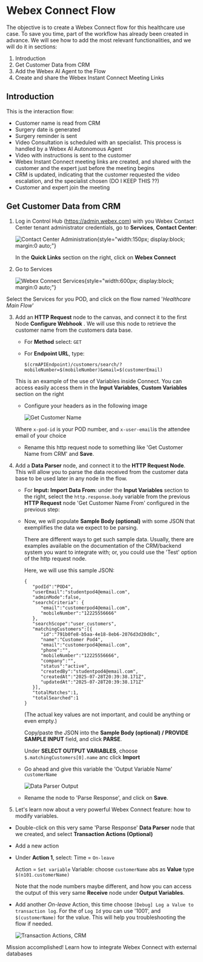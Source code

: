 # Webex Connect Flow

The objective is to create a Webex Connect flow for this healthcare use case. To save you time, part of the workflow has already been created in advance. We will see how to add the most relevant functionalities, and we will do it in sections:

1. Introduction
2. Get Customer Data from CRM
3. Add the Webex AI Agent to the Flow
4. Create and share the Webex Instant Connect Meeting Links

## Introduction

This is the interaction flow:

* Customer name is read from CRM
* Surgery date is generated
* Surgery reminder is sent
* Video Consultation is scheduled with an specialist. This process is handled by a Webex AI Autonomous Agent
* Video with instructions is sent to the customer
* Webex Instant Connect meeting links are created, and shared with the customer and the expert just before the meeting begins
* CRM is updated, indicating that the customer requested the video escalation, and the specialist chosen (DO I KEEP THIS ??)
* Customer and expert join the meeting

## Get Customer Data from CRM

1. Log in Control Hub (https://admin.webex.com) with you Webex Contact Center tenant administrator credentials, go to **Services**, **Contact Center**:

    ![Contact Center Administration](images/cc-admin.png){style="width:150px; display:block; margin:0 auto;"}

    In the **Quick Links** section on the right, click on **Webex Connect** 


2. Go to Services

    ![Webex Connect Services](images/services-new.png){style="width:600px; display:block; margin:0 auto;"}

Select the Services for you POD, and click on the flow named '_Healthcare Main Flow_'

3. Add an **HTTP Request** node to the canvas, and connect it to the first Node **Configure Webhook** . We will use this node to retrieve the customer name from the customers data base.

    - For **Method** select: `GET`

   - For **Endpoint URL**, type: 
      ```
      $(crmAPIEndpoint)/customers/search/?mobileNumber=$(mobileNumber)&email=$(customerEmail)
      ```
   This is an example of the use of Variables inside Connect. You can access easily access them in the **Input Variables**, **Custom Variables** section on the right

   - Configure your headers as in the following image

      ![Get Customer Name](images/http-request-crm.png)
   
   Where `x-pod-id` is your POD number, and `x-user-email`is the attendee email of your choice

   - Rename this http request node to something like 'Get Customer Name from CRM' and **Save**.


4. Add a **Data Parser** node, and connect it to the **HTTP Request Node**. This will allow you to parse the data received from the customer data base to be used later in any node in the flow.

   - For **Input: Import Data From**: under the **Input Variables** section to the right, select the `http.response.body` variable from the previous **HTTP Request** node 'Get Customer Name From' configured in the previous step:

    - Now, we will populate **Sample Body (optional)** with some JSON that exemplifies the data we expect to be parsing.

        There are different ways to get such sample data. Usually, there are examples available on the documentation of the CRM/backend system you want to integrate with; or, you could use the 'Test' option of the http request node.
        
        Here, we will use this sample JSON:
         ```  
         {
            "podId":"POD4",
            "userEmail":"studentpod4@email.com",
            "adminMode":false,
            "searchCriteria": {
               "email":"customerpod4@email.com",
               "mobileNumber":"12225556666"
            },
            "searchScope":"user_customers",
            "matchingCustomers":[{
               "id":"791b0fe8-b5aa-4e18-8eb6-2076d3d20d8c",
               "name":"Customer Pod4",
               "email":"customerpod4@email.com",
               "phone":"",
               "mobileNumber":"12225556666",
               "company":"",
               "status":"active",
               "createdBy":"studentpod4@email.com",
               "createdAt":"2025-07-28T20:39:38.171Z",
               "updatedAt":"2025-07-28T20:39:38.171Z"
            }],
            "totalMatches":1,
            "totalSearched":1
         }
         ```
    
        (The actual key values are not important, and could be anything or even empty.) 
        
        Copy/paste the JSON into the **Sample Body (optional) / PROVIDE SAMPLE INPUT** field, and click **PARSE**.
        
        Under **SELECT OUTPUT VARIABLES**, choose `$.matchingCustomers[0].name` anc click **Import**
                
    - Go ahead and give this variable the 'Output Variable Name' `customerName`

        ![Data Parser Output](images/data-parser-output-crm..png)
        
    - Rename the node to 'Parse Response', and click on **Save**.

5. Let's learn now about a very powerful Webex Connect feature: how to modify variables.

- Double-click on this very same 'Parse Response' **Data Parser** node that we created, and select **Transaction Actions (Optional)**

- Add a new action
- Under **Action 1**, select:
   Time = `On-leave`
    
   Action = `Set variable`
   Variable: choose `customerName` abs as **Value** type `$(n101.customerName)`
   
   Note that the node numbers maybe different, and how you can access the output of this very same **Receive** node under **Output Variables**.

- Add another _On-leave_ Action, this time choose `[Debug] Log a Value to transaction log`. For the of `Log Id` you can use '1001', and `$(customerName)` for the value. This will help you troubleshooting the flow if needed.


   ![Transaction Actions, CRM](images/trans-action-crm.png)


Mission accomplished! Learn how to integrate Webex Connect with external databases

